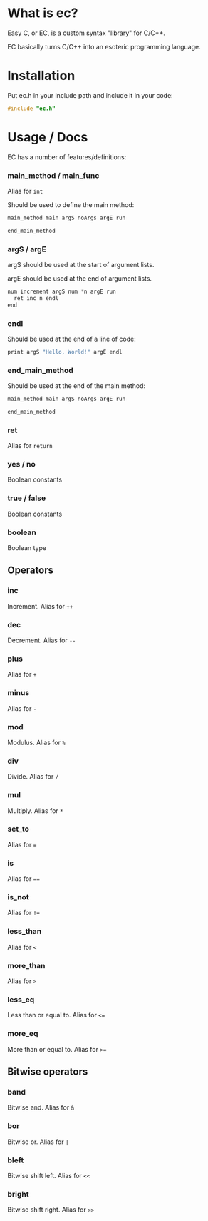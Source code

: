 # What is ec?
Easy C, or EC, is a custom syntax "library" for C/C++.

EC basically turns C/C++ into an esoteric programming language.

# Installation
Put ec.h in your include path and include it in your code:
```c
#include "ec.h"
```

# Usage / Docs
EC has a number of features/definitions:

### main_method / main_func
Alias for `int`

Should be used to define the main method:
```c
main_method main argS noArgs argE run

end_main_method
```

### argS / argE
argS should be used at the start of argument lists.

argE should be used at the end of argument lists.

```c
num increment argS num *n argE run
  ret inc n endl
end
```

### endl
Should be used at the end of a line of code:
```c
print argS "Hello, World!" argE endl
```

### end_main_method
Should be used at the end of the main method:
```c
main_method main argS noArgs argE run

end_main_method
```

### ret
Alias for `return`

### yes / no
Boolean constants

### true / false
Boolean constants

### boolean
Boolean type


## Operators
### inc
Increment. Alias for `++`
### dec
Decrement. Alias for `--`
### plus
Alias for `+`
### minus
Alias for `-`
### mod
Modulus. Alias for `%`
### div
Divide. Alias for `/`
### mul
Multiply. Alias for `*`
### set_to
Alias for `=`
### is
Alias for `==`
### is_not
Alias for `!=`
### less_than
Alias for `<`
### more_than
Alias for `>`
### less_eq
Less than or equal to. Alias for `<=`
### more_eq
More than or equal to. Alias for `>=`
## Bitwise operators
### band
Bitwise and. Alias for `&`
### bor
Bitwise or. Alias for `|`
### bleft
Bitwise shift left. Alias for `<<`
### bright
Bitwise shift right. Alias for `>>`
